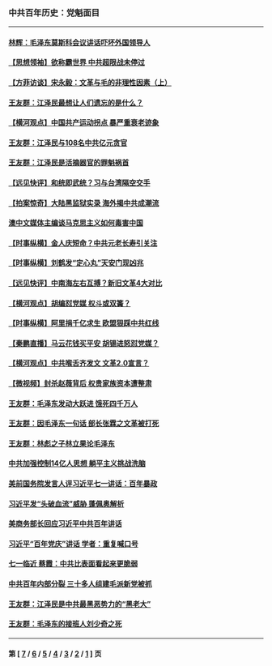 ### 中共百年历史：党魁面目
---
#### [林辉：毛泽东莫斯科会议讲话吓坏外国领导人](../../pages/nf1176107/n13917931.md?09190430) 
#### [【思想领袖】欲称霸世界 中共超限战未停过](../../pages/nf1176107/n13745142.md?09190430) 
#### [【方菲访谈】宋永毅：文革与毛的非理性因素（上）](../../pages/nf1176107/n13469956.md?09190430) 
#### [王友群：江泽民最想让人们遗忘的是什么？](../../pages/nf1176107/n13408949.md?09190430) 
#### [【横河观点】中国共产运动拐点 暴严重衰老迹象](../../pages/nf1176107/n13388333.md?09190430) 
#### [王友群：江泽民与108名中共亿元贪官](../../pages/nf1176107/n13352358.md?09190430) 
#### [王友群：江泽民是活摘器官的罪魁祸首](../../pages/nf1176107/n13336903.md?09190430) 
#### [【远见快评】和统即武统？习与台湾隔空交手](../../pages/nf1176107/n13297739.md?09190430) 
#### [【拍案惊奇】大陆黑监狱实录 海外揭中共成潮流](../../pages/nf1176107/n13288853.md?09190430) 
#### [澳中文媒体主编谈马克思主义如何毒害中国](../../pages/nf1176107/n13257387.md?09190430) 
#### [【时事纵横】金人庆短命？中共元老长寿引关注](../../pages/nf1176107/n13217934.md?09190430) 
#### [【时事纵横】刘鹤发“定心丸”天安门现凶兆](../../pages/nf1176107/n13215416.md?09190430) 
#### [【远见快评】中南海左右互搏？新旧文革4大对比](../../pages/nf1176107/n13214745.md?09190430) 
#### [【横河观点】胡编怼党媒 权斗或双簧？](../../pages/nf1176107/n13210864.md?09190430) 
#### [【时事纵横】阿里捐千亿求生 欧盟狠踩中共红线](../../pages/nf1176107/n13206431.md?09190430) 
#### [【秦鹏直播】马云花钱买平安 胡锡进怒怼党媒？](../../pages/nf1176107/n13206392.md?09190430) 
#### [【横河观点】中共喉舌齐发文 文革2.0宣言？](../../pages/nf1176107/n13201248.md?09190430) 
#### [【微视频】封杀赵薇背后 权贵家族资本遭整肃](../../pages/nf1176107/n13197798.md?09190430) 
#### [王友群：毛泽东发动大跃进 饿死四千万人](../../pages/nf1176107/n13177158.md?09190430) 
#### [王友群：因毛泽东一句话 部长张霖之文革被打死](../../pages/nf1176107/n13161711.md?09190430) 
#### [王友群：林彪之子林立果论毛泽东](../../pages/nf1176107/n13128622.md?09190430) 
#### [中共加强控制14亿人思想 躺平主义挑战洗脑](../../pages/nf1176107/n13094299.md?09190430) 
#### [美前国务院发言人评习近平七一讲话：百年暴政](../../pages/nf1176107/n13066986.md?09190430) 
#### [习近平发“头破血流”威胁 蓬佩奥解析](../../pages/nf1176107/n13063604.md?09190430) 
#### [美商务部长回应习近平中共百年讲话](../../pages/nf1176107/n13062903.md?09190430) 
#### [习近平“百年党庆”讲话 学者：重复喊口号](../../pages/nf1176107/n13061411.md?09190430) 
#### [七一临近 蔡霞：中共比表面看起来更脆弱](../../pages/nf1176107/n13056418.md?09190430) 
#### [中共百年内部分裂 三十多人组建毛派新党被抓](../../pages/nf1176107/n13044023.md?09190430) 
#### [王友群：江泽民是中共最黑恶势力的“黑老大”](../../pages/nf1176107/n13022180.md?09190430) 
#### [王友群：毛泽东的接班人刘少奇之死](../../pages/nf1176107/n12991772.md?09190430) 

---
#### 第 [ [7](./7.md?09190430) / [6](./6.md?09190430) / [5](./5.md?09190430) / [4](./4.md?09190430) / [3](./3.md?09190430) / [2](./2.md?09190430) / [1](./1.md?09190430) ] 页
